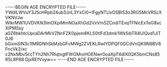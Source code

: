 -----BEGIN AGE ENCRYPTED FILE-----
YWdlLWVuY3J5cHRpb24ub3JnL3YxCi0+IFgyNTUxOSBIS3o3RG5McVRScXVKNVJw
WlkrMW1UVDVKN3lmOXpiMmNOaXhGd2VxVm5ZCndiTExqTFNicExTeG8xcXlPMSsy
a0Z6bkhtcUpraDArMkVZNnFZK0pjem8KLS0tIFd3dmk1Wk5ibTR4UlQvd1JiT0J6
bGxmSlN3c1lMRDNhSkMzbGFvMWg2ZVEKLRwIYDPQF0GCdVnQK9N8BV8FncVk2/xc
c2NxMbv5ccTYh2Nh7RIqtxgtFWGMroHOENwrGoaXpT4dlX0QK5bmCNs85R5L8P88
DjxREfVvyw==
-----END AGE ENCRYPTED FILE-----
